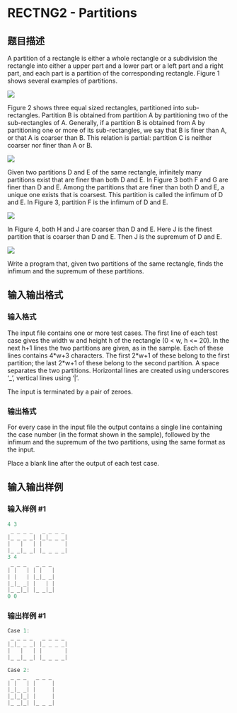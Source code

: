 # RECTNG2 - Partitions

## 题目描述

A partition of a rectangle is either a whole rectangle or a subdivision the rectangle into either a upper part and a lower part or a left part and a right part, and each part is a partition of the corresponding rectangle. Figure 1 shows several examples of partitions.

![](https://cdn.luogu.com.cn/upload/vjudge_pic/SP2276/3ca3fb12df53f6c6f892c24b40357d7c0e82940a.png)

Figure 2 shows three equal sized rectangles, partitioned into sub-rectangles. Partition B is obtained from partition A by partitioning two of the sub-rectangles of A. Generally, if a partition B is obtained from A by partitioning one or more of its sub-rectangles, we say that B is finer than A, or that A is coarser than B. This relation is partial: partition C is neither coarser nor finer than A or B.

![](https://cdn.luogu.com.cn/upload/vjudge_pic/SP2276/cf2e1775dbeb24974ce24df38bad2564d460fb38.png)

Given two partitions D and E of the same rectangle, infinitely many partitions exist that are finer than both D and E. In Figure 3 both F and G are finer than D and E. Among the partitions that are finer than both D and E, a unique one exists that is coarsest. This partition is called the infimum of D and E. In Figure 3, partition F is the infimum of D and E.

![](https://cdn.luogu.com.cn/upload/vjudge_pic/SP2276/50c795d25871708204a480a008c4de3b9cd0dd7d.png)

In Figure 4, both H and J are coarser than D and E. Here J is the finest partition that is coarser than D and E. Then J is the supremum of D and E.

![](https://cdn.luogu.com.cn/upload/vjudge_pic/SP2276/79c03d020f685dd0365e1a8433ccbce9e77b3c9a.png)

Write a program that, given two partitions of the same rectangle, finds the infimum and the supremum of these partitions.

## 输入输出格式

### 输入格式

The input file contains one or more test cases. The first line of each test case gives the width w and height h of the rectangle (0 < w, h <= 20). In the next h+1 lines the two partitions are given, as in the sample. Each of these lines contains 4\*w+3 characters. The first 2\*w+1 of these belong to the first partition; the last 2\*w+1 of these belong to the second partition. A space separates the two partitions. Horizontal lines are created using underscores ‘\_’, vertical lines using ‘|’.

The input is terminated by a pair of zeroes.

### 输出格式

For every case in the input file the output contains a single line containing the case number (in the format shown in the sample), followed by the infimum and the supremum of the two partitions, using the same format as the input.

Place a blank line after the output of each test case.

## 输入输出样例

### 输入样例 #1

```cpp
4 3
 _ _ _ _   _ _ _ _ 
|_ _ _ _| |_|_ _ _|
|   |   | |       |
|_ _|_ _| |_ _ _ _|
3 4
 _ _ _   _ _ _ 
| |   | | |   |
| |   | |_|_ _|
|_|_ _| |   | |
|_ _|_| |_ _|_|
0 0
```


### 输出样例 #1

```cpp
Case 1:
 _ _ _ _   _ _ _ _ 
|_|_ _ _| |_ _ _ _|
|   |   | |       |
|_ _|_ _| |_ _ _ _|

Case 2:
 _ _ _   _ _ _ 
| |   | |     |
|_|_ _| |     |
|_|_|_| |     |
|_ _|_| |_ _ _|
```


